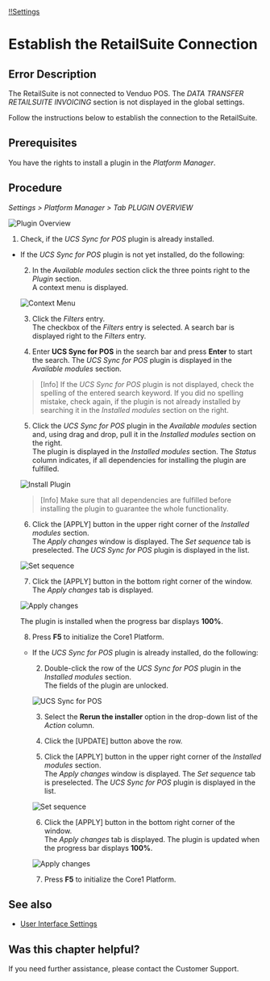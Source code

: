 [!!Settings](Settings)

# Establish the RetailSuite Connection

## Error Description
The RetailSuite is not connected to Venduo POS. The *DATA TRANSFER RETAILSUITE INVOICING* section is not displayed in the global settings.

Follow the instructions below to establish the connection to the RetailSuite.

## Prerequisites

You have the rights to install a plugin in the *Platform Manager*.

## Procedure

*Settings > Platform Manager > Tab PLUGIN OVERVIEW*

![Plugin Overview](/Assets/Screenshots/Settings/PlatformManager/PluginOverview.png "[Plugin Overview]")

1. Check, if the *UCS Sync for POS* plugin is already installed.   

- If the *UCS Sync for POS* plugin is not yet installed, do the following:

  2. In the *Available modules* section click the three points right to the *Plugin* section.   
    A context menu is displayed.

    ![Context Menu](/Assets/Screenshots/Settings/PlatformManager/ContextMenu.png "[Context Menu]")

  3. Click the *Filters* entry.   
    The checkbox of the *Filters* entry is selected. A search bar is displayed right to the *Filters* entry.   

  4. Enter **UCS Sync for POS** in the search bar and press **Enter** to start the search.
    The *UCS Sync for POS* plugin is displayed in the *Available modules* section.

    > [Info] If the *UCS Sync for POS* plugin is not displayed, check the spelling of the entered search keyword. If you did no spelling mistake, check again, if the plugin is not already installed by searching it in the *Installed modules* section on the right.

  5. Click the *UCS Sync for POS* plugin in the *Available modules* section and, using drag and drop, pull it in the *Installed modules* section on the right.   
  The plugin is displayed in the *Installed modules* section. The *Status* column indicates, if all dependencies for installing the plugin are fulfilled.

    ![Install Plugin](/Assets/Screenshots/Settings/PlatformManager/InstallPlugin.png "[Install Plugin]")

    > [Info] Make sure that all dependencies are fulfilled before installing the plugin to guarantee the whole functionality.

  6. Click the [APPLY] button in the upper right corner of the *Installed modules* section.   
    The *Apply changes* window is displayed. The *Set sequence* tab is preselected. The *UCS Sync for POS* plugin is displayed in the list.

    ![Set sequence](/Assets/Screenshots/Settings/PlatformManager/SetSequenceInstall.png "[Set sequence]")

  7. Click the [APPLY] button in the bottom right corner of the window.   
    The *Apply changes* tab is displayed.

    ![Apply changes](/Assets/Screenshots/Settings/PlatformManager/ApplyChanges.png "[Apply changes]")

    The plugin is installed when the progress bar displays **100%**.

  8. Press **F5** to initialize the Core1 Platform.


  - If the *UCS Sync for POS* plugin is already installed, do the following:

    2. Double-click the row of the *UCS Sync for POS* plugin in the *Installed modules* section.  
      The fields of the plugin are unlocked.

      ![UCS Sync for POS](/Assets/Screenshots/Settings/PlatformManager/UCSSyncPOS.png "[UCS Sync for POS]")

    3. Select the **Rerun the installer** option in the drop-down list of the *Action* column.

    4. Click the [UPDATE] button above the row.

    5. Click the [APPLY] button in the upper right corner of the *Installed modules* section.   
      The *Apply changes* window is displayed. The *Set sequence* tab is preselected. The *UCS Sync for POS* plugin is displayed in the list.

      ![Set sequence](/Assets/Screenshots/Settings/PlatformManager/SetSequenceRerun.png "[Set sequence]")

    6. Click the [APPLY] button in the bottom right corner of the window.   
      The *Apply changes* tab is displayed. The plugin is updated when the progress bar displays **100%**.

      ![Apply changes](/Assets/Screenshots/Settings/PlatformManager/ApplyChanges.png "[Apply changes]")

    7. Press **F5** to initialize the Core1 Platform.



## See also

- [User Interface Settings](/Settings/UserInterface/00_UserInterface.md)


## Was this chapter helpful?

If you need further assistance, please contact the Customer Support.

